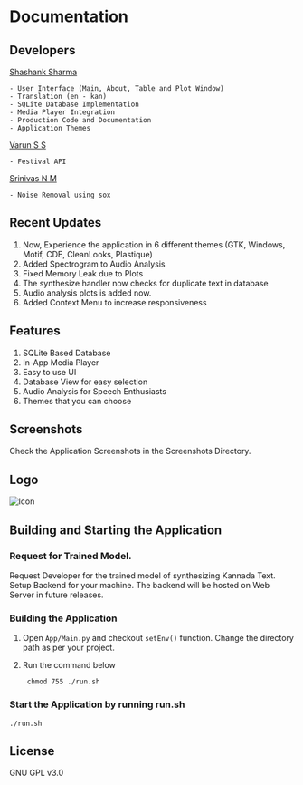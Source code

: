 # Documentation

## Developers 
[Shashank Sharma](shashankrnr32@gmail.com)

	- User Interface (Main, About, Table and Plot Window)
	- Translation (en - kan)
	- SQLite Database Implementation
	- Media Player Integration
	- Production Code and Documentation
	- Application Themes

[Varun S S](varunsridhar614@gmail.com)

	- Festival API

[Srinivas N M](srinivasnm471@gmail.com)

	- Noise Removal using sox

## Recent Updates
1. Now, Experience the application in 6 different themes (GTK, Windows, Motif, CDE, CleanLooks, Plastique)
2. Added Spectrogram to Audio Analysis
3. Fixed Memory Leak due to Plots
4. The synthesize handler now checks for duplicate text in database
5. Audio analysis plots is added now.
6. Added Context Menu to increase responsiveness

## Features
1. SQLite Based Database
2. In-App Media Player
3. Easy to use UI
4. Database View for easy selection
5. Audio Analysis for Speech Enthusiasts
6. Themes that you can choose

## Screenshots
Check the Application Screenshots in the Screenshots Directory.

## Logo

![Icon](https://github.com/shashankrnr32/KannadaTTS_APP/blob/master/App/ui/img/Icon_PNG.png)

## Building and Starting the Application

### Request for Trained Model.
Request Developer for the trained model of synthesizing Kannada Text. Setup Backend for your machine. The backend will be hosted on Web Server in future releases.

### Building the Application 

1. Open `App/Main.py` and checkout `setEnv()` function. Change the directory path as per your project. 
2. Run the command below

		chmod 755 ./run.sh

### Start the Application by running run.sh

	./run.sh

## License
GNU GPL v3.0
